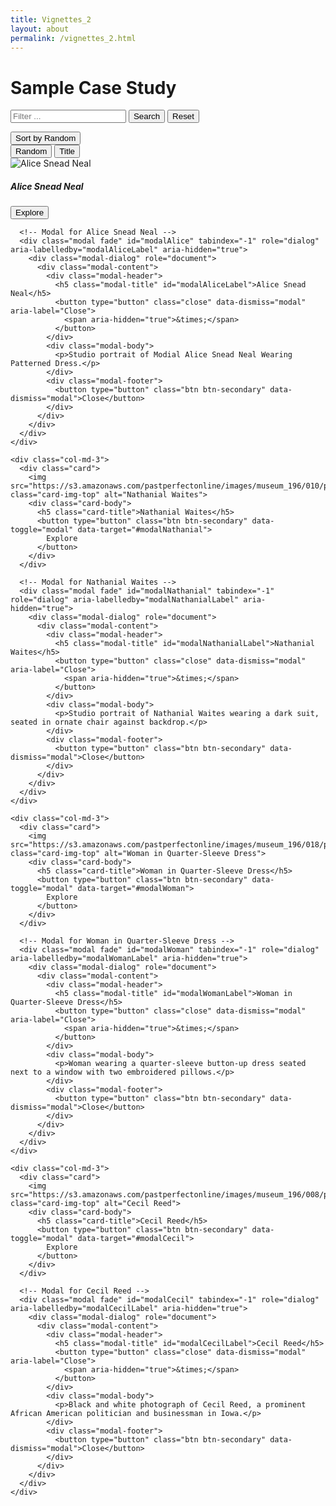 ```yaml
---
title: Vignettes_2
layout: about
permalink: /vignettes_2.html
---
```


<h1>Sample Case Study</h1>

<div class="row mb-3 justify-content-center">
    <div class="col-md-8 text-center">
        <form role="search" id="lunrSearch" onsubmit="submitFilter(); return false;">
            <div class="input-group input-group-lg">
                <input type="text" class="form-control" id="filterTextBox" placeholder="Filter ... " aria-label="Search"> 
                <button class="btn btn-success" type="submit" title="Filter items" id="filterButton">Search</button>
                <button class="btn btn-outline-secondary filter" onclick="resetFilter(); return false;" data-filter="">Reset</button>
            </div>
        </form>
        <div class="h2" id="numberOf"></div>
    </div>
    <div class="col-md-2">
        <div class="dropdown">
            <button class="btn btn-secondary mt-1 dropdown-toggle" type="button" id="browseSortButton" data-bs-toggle="dropdown" aria-haspopup="true" aria-expanded="false">
                Sort by <span id="sortFilter">Random</span>
            </button>
            <div class="dropdown-menu browse-sort-menu" aria-labelledby="browseSortButton">
                <button class="dropdown-item browse-sort-item active" data-filter="random">Random</button>
                <button class="dropdown-item browse-sort-item" data-filter="title">Title</button>
                <!-- Add additional sorting options if needed -->
            </div>
        </div>
    </div>
</div>

  <div class="row">
    <div class="col-md-3">
      <div class="card">
        <img src="https://s3.amazonaws.com/pastperfectonline/images/museum_196/010/p20121215.jpg" class="card-img-top" alt="Alice Snead Neal">
        <div class="card-body">
          <h5 class="card-title">Alice Snead Neal</h5>
          <button type="button" class="btn btn-secondary" data-toggle="modal" data-target="#modalAlice">
            Explore
          </button>
        </div>
      </div>

      <!-- Modal for Alice Snead Neal -->
      <div class="modal fade" id="modalAlice" tabindex="-1" role="dialog" aria-labelledby="modalAliceLabel" aria-hidden="true">
        <div class="modal-dialog" role="document">
          <div class="modal-content">
            <div class="modal-header">
              <h5 class="modal-title" id="modalAliceLabel">Alice Snead Neal</h5>
              <button type="button" class="close" data-dismiss="modal" aria-label="Close">
                <span aria-hidden="true">&times;</span>
              </button>
            </div>
            <div class="modal-body">
              <p>Studio portrait of Modial Alice Snead Neal Wearing Patterned Dress.</p>
            </div>
            <div class="modal-footer">
              <button type="button" class="btn btn-secondary" data-dismiss="modal">Close</button>
            </div>
          </div>
        </div>
      </div>
    </div>

    <div class="col-md-3">
      <div class="card">
        <img src="https://s3.amazonaws.com/pastperfectonline/images/museum_196/010/p20121220.jpg" class="card-img-top" alt="Nathanial Waites">
        <div class="card-body">
          <h5 class="card-title">Nathanial Waites</h5>
          <button type="button" class="btn btn-secondary" data-toggle="modal" data-target="#modalNathanial">
            Explore
          </button>
        </div>
      </div>

      <!-- Modal for Nathanial Waites -->
      <div class="modal fade" id="modalNathanial" tabindex="-1" role="dialog" aria-labelledby="modalNathanialLabel" aria-hidden="true">
        <div class="modal-dialog" role="document">
          <div class="modal-content">
            <div class="modal-header">
              <h5 class="modal-title" id="modalNathanialLabel">Nathanial Waites</h5>
              <button type="button" class="close" data-dismiss="modal" aria-label="Close">
                <span aria-hidden="true">&times;</span>
              </button>
            </div>
            <div class="modal-body">
              <p>Studio portrait of Nathanial Waites wearing a dark suit, seated in ornate chair against backdrop.</p>
            </div>
            <div class="modal-footer">
              <button type="button" class="btn btn-secondary" data-dismiss="modal">Close</button>
            </div>
          </div>
        </div>
      </div>
    </div>

    <div class="col-md-3">
      <div class="card">
        <img src="https://s3.amazonaws.com/pastperfectonline/images/museum_196/018/p20127618.jpg" class="card-img-top" alt="Woman in Quarter-Sleeve Dress">
        <div class="card-body">
          <h5 class="card-title">Woman in Quarter-Sleeve Dress</h5>
          <button type="button" class="btn btn-secondary" data-toggle="modal" data-target="#modalWoman">
            Explore
          </button>
        </div>
      </div>

      <!-- Modal for Woman in Quarter-Sleeve Dress -->
      <div class="modal fade" id="modalWoman" tabindex="-1" role="dialog" aria-labelledby="modalWomanLabel" aria-hidden="true">
        <div class="modal-dialog" role="document">
          <div class="modal-content">
            <div class="modal-header">
              <h5 class="modal-title" id="modalWomanLabel">Woman in Quarter-Sleeve Dress</h5>
              <button type="button" class="close" data-dismiss="modal" aria-label="Close">
                <span aria-hidden="true">&times;</span>
              </button>
            </div>
            <div class="modal-body">
              <p>Woman wearing a quarter-sleeve button-up dress seated next to a window with two embroidered pillows.</p>
            </div>
            <div class="modal-footer">
              <button type="button" class="btn btn-secondary" data-dismiss="modal">Close</button>
            </div>
          </div>
        </div>
      </div>
    </div>

    <div class="col-md-3">
      <div class="card">
        <img src="https://s3.amazonaws.com/pastperfectonline/images/museum_196/008/p2011066.jpg" class="card-img-top" alt="Cecil Reed">
        <div class="card-body">
          <h5 class="card-title">Cecil Reed</h5>
          <button type="button" class="btn btn-secondary" data-toggle="modal" data-target="#modalCecil">
            Explore
          </button>
        </div>
      </div>

      <!-- Modal for Cecil Reed -->
      <div class="modal fade" id="modalCecil" tabindex="-1" role="dialog" aria-labelledby="modalCecilLabel" aria-hidden="true">
        <div class="modal-dialog" role="document">
          <div class="modal-content">
            <div class="modal-header">
              <h5 class="modal-title" id="modalCecilLabel">Cecil Reed</h5>
              <button type="button" class="close" data-dismiss="modal" aria-label="Close">
                <span aria-hidden="true">&times;</span>
              </button>
            </div>
            <div class="modal-body">
              <p>Black and white photograph of Cecil Reed, a prominent African American politician and businessman in Iowa.</p>
            </div>
            <div class="modal-footer">
              <button type="button" class="btn btn-secondary" data-dismiss="modal">Close</button>
            </div>
          </div>
        </div>
      </div>
    </div>
  </div>
</div>
